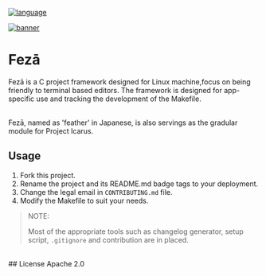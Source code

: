 [![language](https://img.shields.io/badge/core--language-c-blue.svg?style=flat)
]()

[![banner](https://lh3.googleusercontent.com/fhdLGNIPhbSh-h6q9Ztp-XbZkB9dQVjcCV0G3Ln8gmXN0yIc-K7QqExKmNBLYfLoZkHcdyPsUondIXEyiTb8825UUi2ORX8aff5Zn0kUafmcU3ljiZNGBm_WAxmnU-A6bDMe8hsM7PJRZqSBa6if-9Aogfvo-A3BvPvOPCTGVVPqYdt5qa09SWDxgc8xkDCPaODShQsGvd8s4Troi67EQ4nBgH_ficZ02ovlMkl0gZsIwXHUV7kLo-kJad4f1yGKlLDSQ4q4ZalZij68qmDBl7qRiULem2y19qO2yZ8L5KKKSjAEMb0HfKpMnV-VcBEUAZxnKe3OcfLZE2JdsP7JROWSVwxee22odCOErsxi3QIk8uWruSP4oJ9S0Fd6qxLW9XuRCGi6E7E8V0ieTqfDsLMv3xv0npVOB-1qDgbp4nkvebqfLaAOY7Y-aDFfiHHaHAr5oVdvBPn5z9jyUIMmepuEF_OkrtoKlUUPdUbwPLOZIfNQvzMFHXt2LOzB0ttx854JJp2tEZPfu3832jt1hQkyBI_pLC6EH6dwm_tegvu9AeyAB6ecjvE9T1EyjyNrUmOADxjKjezKk6ZqJIXwjMNfsYBVdtsxSMxG5r0hfwvcXjOv9ZOUzx6l4cBmHQDsAvie35kGy1LhPFx3TV2QFfqoPqKPXxfs=w1782-h891-no)]()
# Fezā
Fezā is a C project framework designed for Linux machine,focus on being
friendly to terminal based editors. The framework is designed for
app-specific use and tracking the development of the Makefile.

<br/>
Fezā, named as 'feather' in Japanese,  is also servings as the gradular module
for Project Icarus.

## Usage
1. Fork this project.
2. Rename the project and its README.md badge tags to your deployment.
3. Change the legal email in `CONTRIBUTING.md` file.
4. Modify the Makefile to suit your needs.

> NOTE:
>
> Most of the appropriate tools such as changelog generator, setup script,
> `.gitignore` and contribution are in placed.

<br/>
## License
Apache 2.0
